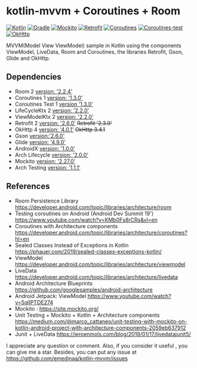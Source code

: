 # kotlin-mvvm + Coroutines + Room

[![Kotlin](https://img.shields.io/badge/kotlin-1.3.21-blue.svg)](http://kotlinlang.org) [![Gradle](https://img.shields.io/badge/gradle-3.3.2-%2366DCB8.svg)](https://developer.android.com/studio/releases/gradle-plugin) [![Mockito](https://img.shields.io/badge/mockito-2.27.0-orange.svg)](https://site.mockito.org/) [![Retrofit](https://img.shields.io/badge/retrofit-2.6.0-brightgreen)](https://square.github.io/retrofit/) [![Coroutines](https://img.shields.io/badge/coroutines-1.3.0-blueviolet)](https://kotlinlang.org/docs/reference/coroutines-overview.html) [![Coroutines-test](https://img.shields.io/badge/coroutines--test-1.3.0-yellow)](https://github.com/Kotlin/kotlinx.coroutines/tree/master/kotlinx-coroutines-test) [![OkHttp](https://img.shields.io/badge/okhttp-4.0.1-lightgrey)](https://square.github.io/okhttp/)

MVVM(Model View ViewModel) sample in Kotlin using the components ViewModel, LiveData, Room and Coroutines, the libraries Retrofit, Gson, Glide and OkHttp.

## Dependencies

- Room 2 [version: '2.2.4'](https://developer.android.com/jetpack/androidx/releases/room)
- Coroutines 1 [version: '1.3.0'](https://kotlinlang.org/docs/reference/coroutines-overview.html)
- Coroutines Test 1 [version '1.3.0'](https://github.com/Kotlin/kotlinx.coroutines/tree/master/kotlinx-coroutines-test)
- LifeCycleKtx 2 [version: '2.2.0'](https://developer.android.com/kotlin/ktx)
- ViewModelKtx 2 [version: '2.2.0'](https://developer.android.com/kotlin/ktx)
- Retrofit 2 [version: '2.6.0'](https://square.github.io/retrofit/) ~~Retrofit '2.3.0'~~
- OkHttp 4 [version: '4.0.1'](https://square.github.io/okhttp/) ~~OkHttp 3.4.1~~
- Gson [version:'2.6.0'](https://github.com/google/gson)
- Glide [version: '4.9.0'](https://github.com/bumptech/glide)
- AndroidX [version: '1.0.0'](https://mvnrepository.com/artifact/androidx)
- Arch Lifecycle [version: '2.0.0'](https://developer.android.com/jetpack/androidx/releases/lifecycle)
- Mockito [version: '2.27.0'](https://site.mockito.org/)
- Arch Testing [version: '1.1.1'](https://mvnrepository.com/artifact/android.arch.core/core-testing?repo=google)

## References

- Room Persistence Library  https://developer.android.com/topic/libraries/architecture/room
- Testing coroutines on Android (Android Dev Summit 19') https://www.youtube.com/watch?v=KMb0Fs8rCRs&vl=en
- Coroutines with Architecture components https://developer.android.com/topic/libraries/architecture/coroutines?hl=en
- Sealed Classes Instead of Exceptions in Kotlin https://phauer.com/2019/sealed-classes-exceptions-kotlin/
- ViewModel https://developer.android.com/topic/libraries/architecture/viewmodel
- LiveData https://developer.android.com/topic/libraries/architecture/livedata
- Android Architecture Blueprints https://github.com/googlesamples/android-architecture
- Android Jetpack: ViewModel https://www.youtube.com/watch?v=5qlIPTDE274
- Mockito : https://site.mockito.org/
- Unit Testing + Mockito + Kotlin + Architecture components https://medium.com/@marco_cattaneo/unit-testing-with-mockito-on-kotlin-android-project-with-architecture-components-2059eb637912
- Junit + LiveData https://jeroenmols.com/blog/2019/01/17/livedatajunit5/

I appreciate any question or comment. Also, if you consider it useful , you can give me a star. Besides, you can put any issue at https://github.com/emedinaa/kotlin-mvvm/issues
